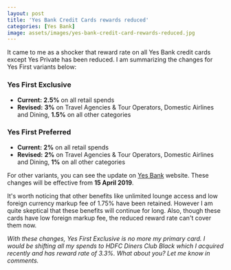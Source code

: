 ```yaml
---
layout: post
title: 'Yes Bank Credit Cards rewards reduced'
categories: [Yes Bank]
image: assets/images/yes-bank-credit-card-rewards-reduced.jpg
---
```


It came to me as a shocker that reward rate on all Yes Bank credit cards except Yes Private has been reduced. I am summarizing the changes for Yes First variants below:

### Yes First Exclusive

- **Current:** **2.5%** on all retail spends
- **Revised:** **3%** on Travel Agencies & Tour Operators, Domestic Airlines and Dining, **1.5%** on all other categories

### Yes First Preferred

- **Current:** **2%** on all retail spends
- **Revised:** **2%** on Travel Agencies & Tour Operators, Domestic Airlines and Dining, **1%** on all other categories

For other variants, you can see the update on [Yes Bank](https://www.yesbank.in/ccproductupdate) website. These changes will be effective from **15 April 2019**.

It's worth noticing that other benefits like unlimited lounge access and low foreign currency markup fee of 1.75% have been retained. However I am quite skeptical that these benefits will continue for long. Also, though these cards have low foreign markup fee, the reduced reward rate can't cover them now.

_With these changes, Yes First Exclusive is no more my primary card. I would be shifting all my spends to HDFC Diners Club Black which I acquired recently and has reward rate of 3.3%. What about you? Let me know in comments._
